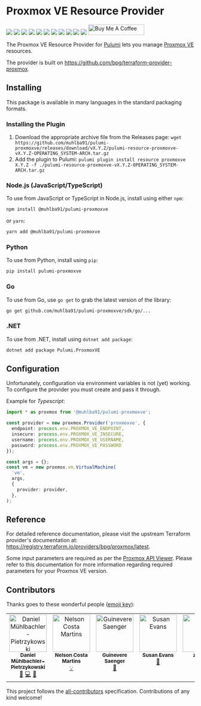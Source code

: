 # Proxmox VE Resource Provider

[![](https://img.shields.io/github/license/muhlba91/pulumi-proxmoxve?style=for-the-badge)](LICENSE)
[![](https://img.shields.io/github/actions/workflow/status/muhlba91/pulumi-proxmoxve/verify.yml?style=for-the-badge)](https://github.com/muhlba91/pulumi-proxmoxve/actions/workflows/verify.yml)
[![](https://api.scorecard.dev/projects/github.com/muhlba91/pulumi-proxmoxve/badge?style=for-the-badge)](https://scorecard.dev/viewer/?uri=github.com/muhlba91/pulumi-proxmoxve)
[![](https://img.shields.io/github/release-date/muhlba91/pulumi-proxmoxve?style=for-the-badge)](https://github.com/muhlba91/pulumi-proxmoxve/releases)
[![](https://img.shields.io/pypi/v/pulumi-proxmoxve?style=for-the-badge)](https://pypi.org/project/pulumi-proxmoxve/)
[![](https://img.shields.io/pypi/dm/pulumi-proxmoxve?style=for-the-badge)](https://pypi.org/project/pulumi-proxmoxve/)
[![](https://img.shields.io/nuget/v/Pulumi.ProxmoxVE?style=for-the-badge)](https://www.nuget.org/packages/Pulumi.ProxmoxVE/)
[![](https://img.shields.io/nuget/dt/Pulumi.ProxmoxVE?style=for-the-badge)](https://www.nuget.org/packages/Pulumi.ProxmoxVE/)
[![](https://img.shields.io/npm/v/@muhlba91/pulumi-proxmoxve?style=for-the-badge)](https://www.npmjs.com/package/@muhlba91/pulumi-proxmoxve)
[![](https://img.shields.io/npm/dm/@muhlba91/pulumi-proxmoxve?style=for-the-badge)](https://www.npmjs.com/package/@muhlba91/pulumi-proxmoxve)
[![](https://img.shields.io/github/all-contributors/muhlba91/pulumi-proxmoxve?color=ee8449&style=for-the-badge)](#contributors)
<a href="https://www.buymeacoffee.com/muhlba91" target="_blank"><img src="https://cdn.buymeacoffee.com/buttons/default-orange.png" alt="Buy Me A Coffee" height="28" width="150"></a>

The Proxmox VE Resource Provider for [Pulumi](https://www.pulumi.com) lets you manage [Proxmox VE](http://proxmox.com) resources.

The provider is built on https://github.com/bpg/terraform-provider-proxmox.

## Installing

This package is available in many languages in the standard packaging formats.

### Installing the Plugin

1. Download the appropriate archive file from the Releases page:
   `wget https://github.com/muhlba91/pulumi-proxmoxve/releases/download/vX.Y.Z/pulumi-resource-proxmoxve-vX.Y.Z-OPERATING_SYSTEM-ARCH.tar.gz`
2. Add the plugin to Pulumi:
   `pulumi plugin install resource proxmoxve X.Y.Z -f ./pulumi-resource-proxmoxve-vX.Y.Z-OPERATING_SYSTEM-ARCH.tar.gz`

### Node.js (JavaScript/TypeScript)

To use from JavaScript or TypeScript in Node.js, install using either `npm`:

```bash
npm install @muhlba91/pulumi-proxmoxve
```

or `yarn`:

```bash
yarn add @muhlba91/pulumi-proxmoxve
```

### Python

To use from Python, install using `pip`:

```bash
pip install pulumi-proxmoxve
```

### Go

To use from Go, use `go get` to grab the latest version of the library:

```bash
go get github.com/muhlba91/pulumi-proxmoxve/sdk/go/...
```

### .NET

To use from .NET, install using `dotnet add package`:

```bash
dotnet add package Pulumi.ProxmoxVE
```

## Configuration

Unfortunately, configuration via environment variables is not (yet) working.
To configure the provider you must create and pass it through.

Example for *Typescript*:

```typescript
import * as proxmox from '@muhlba91/pulumi-proxmoxve';

const provider = new proxmox.Provider('proxmoxve', {
  endpoint: process.env.PROXMOX_VE_ENDPOINT,
  insecure: process.env.PROXMOX_VE_INSECURE,
  username: process.env.PROXMOX_VE_USERNAME,
  password: process.env.PROXMOX_VE_PASSWORD
});

const args = {};
const vm = new proxmox.vm.VirtualMachine(
  'vm',
  args,
  {
    provider: provider,
  },
);
```

## Reference

For detailed reference documentation, please visit the upstream Terraform provider's documentation at: https://registry.terraform.io/providers/bpg/proxmox/latest.

Some input parameters are required as per the [Proxmox API Viewer](https://pve.proxmox.com/pve-docs/api-viewer/index.html).
Please refer to this documentation for more information regarding required parameters for your Proxmox VE version.

## Contributors

Thanks goes to these wonderful people ([emoji key](https://allcontributors.org/docs/en/emoji-key)):

<!-- ALL-CONTRIBUTORS-LIST:START - Do not remove or modify this section -->
<!-- prettier-ignore-start -->
<!-- markdownlint-disable -->
<table>
  <tbody>
    <tr>
      <td align="center" valign="top" width="14.28%"><a href="https://muehlbachler.io/"><img src="https://avatars.githubusercontent.com/u/653739?v=4?s=100" width="100px;" alt="Daniel Mühlbachler-Pietrzykowski"/><br /><sub><b>Daniel Mühlbachler-Pietrzykowski</b></sub></a><br /><a href="#maintenance-muhlba91" title="Maintenance">🚧</a> <a href="https://github.com/muhlba91/pulumi-proxmoxve/commits?author=muhlba91" title="Code">💻</a> <a href="https://github.com/muhlba91/pulumi-proxmoxve/commits?author=muhlba91" title="Documentation">📖</a></td>
      <td align="center" valign="top" width="14.28%"><a href="https://github.com/NCMartins"><img src="https://avatars.githubusercontent.com/u/11583533?v=4?s=100" width="100px;" alt="Nelson Costa Martins"/><br /><sub><b>Nelson Costa Martins</b></sub></a><br /><a href="#example-NCMartins" title="Examples">💡</a></td>
      <td align="center" valign="top" width="14.28%"><a href="https://github.com/guineveresaenger"><img src="https://avatars.githubusercontent.com/u/13116240?v=4?s=100" width="100px;" alt="Guinevere Saenger"/><br /><sub><b>Guinevere Saenger</b></sub></a><br /><a href="https://github.com/muhlba91/pulumi-proxmoxve/commits?author=guineveresaenger" title="Documentation">📖</a></td>
      <td align="center" valign="top" width="14.28%"><a href="https://github.com/susanev"><img src="https://avatars.githubusercontent.com/u/5489125?v=4?s=100" width="100px;" alt="Susan Evans"/><br /><sub><b>Susan Evans</b></sub></a><br /><a href="https://github.com/muhlba91/pulumi-proxmoxve/commits?author=susanev" title="Documentation">📖</a></td>
      <td align="center" valign="top" width="14.28%"><a href="https://github.com/zamrih"><img src="https://avatars.githubusercontent.com/u/1061718?v=4?s=100" width="100px;" alt="zamrih"/><br /><sub><b>zamrih</b></sub></a><br /><a href="https://github.com/muhlba91/pulumi-proxmoxve/commits?author=zamrih" title="Code">💻</a></td>
    </tr>
  </tbody>
</table>

<!-- markdownlint-restore -->
<!-- prettier-ignore-end -->

<!-- ALL-CONTRIBUTORS-LIST:END -->

This project follows the [all-contributors](https://github.com/all-contributors/all-contributors) specification. Contributions of any kind welcome!
